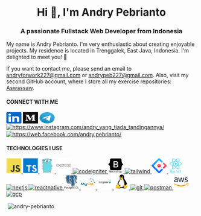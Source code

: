 <h1 align="center">Hi 👋, I'm Andry Pebrianto</h1>
  <h3 align="center">A passionate Fullstack Web Developer from Indonesia</h3>
  <p>My name is Andry Pebrianto. I'm very enthusiastic about creating enjoyable projects. My residence is located in
    Trenggalek, East Java, Indonesia. I'm delighted to meet you! 🙂</p>

  <p>If you want to contact me, please send an email to <a href="mailto:andryforwork227@gmail.com"
      target="_blank">andryforwork227@gmail.com</a> or <a href="mailto:andrypeb227@gmail.com"
      target="_blank">andrypeb227@gmail.com</a>. Also, visit my second GitHub account, where I store all my exercise repositories: <a
      href="https://github.com/Aswassaw" target="_blank">Aswassaw</a>.</p>

  <h4 align="left">CONNECT WITH ME</h4>
  <p align="left">
    <a href="https://linkedin.com/in/https://www.linkedin.com/in/andry-pebrianto/" target="blank"><img align="center"
        src="./icons/linkedin.svg" alt="https://www.linkedin.com/in/andry-pebrianto/" height="30" width="40" /></a>
    <a href="https://medium.com/https://medium.com/@andry-pebrianto" target="blank"><img align="center"
        src="./icons/medium.svg" alt="https://medium.com/@andry-pebrianto" height="30" width="40" /></a>
    <a href="https://t.me/aswassaw/" target="blank"><img align="center" src="./icons/telegram.svg"
        alt="https://t.me/aswassaw/" height="30" width="40" /></a>
    <a href="https://instagram.com/https://www.instagram.com/andry_yang_tiada_tandingannya/" target="blank"><img
        align="center"
        src="https://raw.githubusercontent.com/rahuldkjain/github-profile-readme-generator/master/src/images/icons/Social/instagram.svg"
        alt="https://www.instagram.com/andry_yang_tiada_tandingannya/" height="30" width="40" /></a>
    <a href="https://fb.com/https://web.facebook.com/andry.pebrianto/" target="blank"><img align="center"
        src="https://raw.githubusercontent.com/rahuldkjain/github-profile-readme-generator/master/src/images/icons/Social/facebook.svg"
        alt="https://web.facebook.com/andry.pebrianto/" height="30" width="40" /></a>
  </p>

  <h4 align="left">TECHNOLOGIES I USE</h4>

  <p align="left">
    <a href="https://developer.mozilla.org/en-US/docs/Web/JavaScript" target="_blank" rel="noreferrer"> <img
        src="https://raw.githubusercontent.com/devicons/devicon/master/icons/javascript/javascript-original.svg"
        alt="javascript" width="40" height="40" title="Javascript" /> </a>
    <a href="https://www.typescriptlang.org/" target="_blank" rel="noreferrer"> <img
        src="https://raw.githubusercontent.com/devicons/devicon/master/icons/typescript/typescript-original.svg"
        alt="typescript" width="40" height="40" title="Typescript" /> </a>
    <a href="https://golang.org" target="_blank" rel="noreferrer"> <img
        src="https://raw.githubusercontent.com/devicons/devicon/master/icons/go/go-original.svg" alt="go" width="40"
        height="40" title="Golang" /> </a>
    <a href="https://expressjs.com" target="_blank" rel="noreferrer"> <img
        src="https://raw.githubusercontent.com/devicons/devicon/master/icons/express/express-original-wordmark.svg"
        alt="express" width="40" height="40" title="Express" /> </a>
    <a href="https://codeigniter.com" target="_blank" rel="noreferrer"> <img
        src="https://cdn.worldvectorlogo.com/logos/codeigniter.svg" alt="codeigniter" width="40" height="40"
        title="CodeIgniter 4" /> </a>
    <a href="https://getbootstrap.com" target="_blank" rel="noreferrer"> <img
        src="https://raw.githubusercontent.com/devicons/devicon/master/icons/bootstrap/bootstrap-plain-wordmark.svg"
        alt="bootstrap" width="40" height="40" title="Bootstrap 5 " /> </a>
    <a href="https://tailwindcss.com/" target="_blank" rel="noreferrer"> <img
        src="https://www.vectorlogo.zone/logos/tailwindcss/tailwindcss-icon.svg" alt="tailwind" width="40" height="40"
        title="Tailwind" /> </a>
    <a href="https://ant.design/" target="_blank" rel="noreferrer"> <img src="./icons/antd.svg" alt="antdesign"
        width="40" height="40" title="Ant Design" /> </a>
    <a href="https://reactjs.org/" target="_blank" rel="noreferrer"> <img
        src="https://raw.githubusercontent.com/devicons/devicon/master/icons/react/react-original-wordmark.svg"
        alt="react" width="40" height="40" title="React" /> </a>
    <a href="https://nextjs.org/" target="_blank" rel="noreferrer"> <img
        src="https://cdn.worldvectorlogo.com/logos/nextjs-2.svg" alt="nextjs" width="40" height="40"
        title="Next" /> </a>
    <a href="https://reactnative.dev/" target="_blank" rel="noreferrer"> <img
        src="https://reactnative.dev/img/header_logo.svg" alt="reactnative" width="40" height="40" title="React Native" />
    </a>
    <a href="https://www.postgresql.org" target="_blank" rel="noreferrer"> <img
        src="https://raw.githubusercontent.com/devicons/devicon/master/icons/postgresql/postgresql-original-wordmark.svg"
        alt="postgresql" width="40" height="40" title="PostgreSQL" /> </a>
    <a href="https://www.mysql.com/" target="_blank" rel="noreferrer"> <img
        src="https://raw.githubusercontent.com/devicons/devicon/master/icons/mysql/mysql-original-wordmark.svg"
        alt="mysql" width="40" height="40" title="MySQL" /> </a>
    <a href="https://mongoosejs.com/" target="_blank" rel="noreferrer"> <img src="./icons/mongoose.svg" alt="mongoose"
        width="40" height="40" title="Mongoose" /> </a>
    <a href="https://www.linux.org/" target="_blank" rel="noreferrer"> <img
        src="https://raw.githubusercontent.com/devicons/devicon/master/icons/linux/linux-original.svg" alt="linux"
        width="40" height="40" title="Linux" /> </a>
    <a href="https://git-scm.com/" target="_blank" rel="noreferrer"> <img
        src="https://www.vectorlogo.zone/logos/git-scm/git-scm-icon.svg" alt="git" width="40" height="40"
        title="Git" /> </a>
    <a href="https://postman.com" target="_blank" rel="noreferrer"> <img
        src="https://www.vectorlogo.zone/logos/getpostman/getpostman-icon.svg" alt="postman" width="40" height="40"
        title="Postman" /> </a>
    <a href="https://aws.amazon.com" target="_blank" rel="noreferrer"> <img
        src="https://raw.githubusercontent.com/devicons/devicon/master/icons/amazonwebservices/amazonwebservices-original-wordmark.svg"
        alt="aws" width="40" height="40" title="Amazon Web Service" /> </a>
    <a href="https://cloud.google.com" target="_blank" rel="noreferrer"> <img
        src="https://www.vectorlogo.zone/logos/google_cloud/google_cloud-icon.svg" alt="gcp" width="40" height="40"
        title="Google Cloud Platform" /> </a>
  </p>

  <p>&nbsp;<img align="center"
      src="https://github-readme-stats.vercel.app/api?username=andry-pebrianto&show_icons=true&locale=en"
      alt="andry-pebrianto" /></p>
